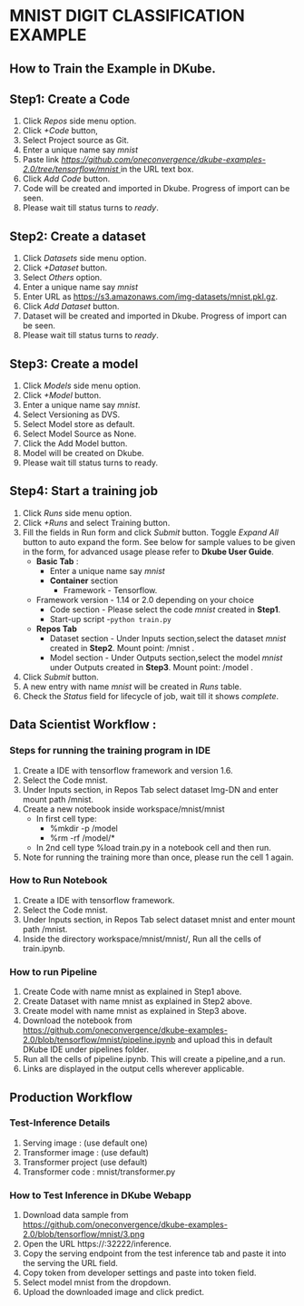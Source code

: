 # MNIST DIGIT CLASSIFICATION EXAMPLE 

## How to Train the Example in DKube.

## Step1: Create a Code
 1. Click *Repos* side menu option.
 2. Click *+Code* button,
 3. Select Project source as Git.
 4. Enter a unique name say *mnist*
 5. Paste link *[https://github.com/oneconvergence/dkube-examples-2.0/tree/tensorflow/mnist
 ](https://github.com/oneconvergence/dkube-examples-2.0/tree/tensorflow/mnist)* in the URL text box.
 6. Click *Add Code* button.
 7. Code will be created and imported in Dkube. Progress of import can be seen.
 8. Please wait till status turns to *ready*.

## Step2: Create a dataset
 1. Click *Datasets* side menu option.
 2. Click *+Dataset* button.
 3. Select *Others* option.
 4. Enter a unique name say *mnist*
 5. Enter URL as https://s3.amazonaws.com/img-datasets/mnist.pkl.gz.
 6. Click *Add Dataset* button.
 7. Dataset will be created and imported in Dkube. Progress of import can be seen.
 8. Please wait till status turns to *ready*.

## Step3: Create a model
 1. Click *Models* side menu option.
 2. Click *+Model* button.
 3. Enter a unique name say *mnist*.
 4. Select Versioning as DVS. 
 5. Select Model store as default.
 6. Select Model Source as None.
 7. Click the Add Model button.
 8. Model will be created on Dkube.
 9. Please wait till status turns to ready.


## Step4: Start a training job
 1. Click *Runs* side menu option.
 2. Click *+Runs* and select Training button.
 3. Fill the fields in Run form and click *Submit* button. Toggle *Expand All* button to auto expand the form. See below for sample values to be given in the form, for advanced usage please refer to **Dkube User Guide**.
    - **Basic Tab** :
	  - Enter a unique name say *mnist*
 	  - **Container** section
		- Framework - Tensorflow.
    - Framework version - 1.14 or 2.0 depending on your choice
		- Code section - Please select the code *mnist* created in **Step1**.
		- Start-up script -`python train.py`
    - **Repos Tab**
	    - Dataset section - Under Inputs section,select the dataset *mnist* created in **Step2**. Mount point: /mnist .
	    - Model section   - Under Outputs section,select the model *mnist* under Outputs created in **Step3**. Mount point: /model .
4. Click *Submit* button.
5. A new entry with name *mnist* will be created in *Runs* table.
6. Check the *Status* field for lifecycle of job, wait till it shows *complete*.

## Data Scientist Workflow :
### Steps for running the training program in IDE
1. Create a IDE with tensorflow framework and version 1.6.
2. Select the Code mnist.
3. Under Inputs section, in Repos Tab select dataset Img-DN and enter mount path /mnist.
4. Create a new notebook inside workspace/mnist/mnist
   - In first cell type:
     - %mkdir -p /model
     - %rm -rf /model/*
   - In 2nd cell type %load train.py in a notebook cell and then run.
5. Note for running the training more than once, please run the cell 1 again.

### How to Run Notebook
1. Create a IDE with tensorflow framework.
2. Select the Code mnist.
3. Under Inputs section, in Repos Tab select dataset mnist and enter mount path /mnist.
4. Inside the directory workspace/mnist/mnist/, Run all the cells of train.ipynb.

### How to run Pipeline
1. Create Code with name mnist as explained in Step1 above.
2. Create Dataset with name mnist as explained in Step2 above.
3. Create model with name mnist as explained in Step3 above.
4. Download the notebook from https://github.com/oneconvergence/dkube-examples-2.0/blob/tensorflow/mnist/pipeline.ipynb and upload this in default DKube IDE under pipelines folder.
5. Run all the cells of pipeline.ipynb. This will create a pipeline,and  a run.
6. Links are displayed in the output cells wherever applicable.

## Production Workflow
### Test-Inference Details
1. Serving image : (use default one)
2. Transformer image : (use default)
3. Transformer project (use default)
4. Transformer code : mnist/transformer.py

### How to Test Inference in DKube Webapp
1. Download data sample from https://github.com/oneconvergence/dkube-examples-2.0/blob/tensorflow/mnist/3.png
2. Open the URL https://:32222/inference.
3. Copy the serving endpoint from the test inference tab and paste it into the serving the URL field.
4. Copy token from developer settings and paste into token field.
5. Select model mnist from the dropdown.
6. Upload the downloaded image and click predict.


